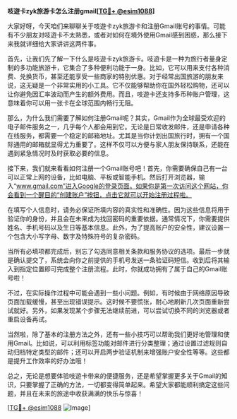 **吱遊卡zyk旅游卡怎么注册gmail[[TG💪+ @esim1088](https://t.me/s/esim1088)]**

大家好呀，今天咱们来聊聊关于吱遊卡zyk旅游卡和注册Gmail账号的事情。可能有不少朋友对吱遊卡不太熟悉，或者对如何在境外使用Gmail感到困惑，那么接下来我就详细给大家讲讲这两件事。

首先，让我们先了解一下什么是吱遊卡zyk旅游卡。吱遊卡是一种为旅行者量身定制的多功能旅游卡，它集合了多种便利功能于一身。比如，它可以用来支付各种消费、兑换货币，甚至还能享受一些商家的特别优惠。对于经常出国旅游的朋友来说，这无疑是一个非常实用的小工具。它不仅能够帮助你在国外轻松购物，还可以让你避免因汇率波动而产生的额外费用。而且，吱遊卡还支持多币种账户管理，这意味着你可以用一张卡在全球范围内畅行无阻。

那么，为什么我们需要了解如何注册Gmail呢？其实，Gmail作为全球最受欢迎的电子邮件服务之一，几乎每个人都会用到它。无论是日常收发邮件，还是申请各种在线服务，都需要一个稳定的邮箱地址。尤其是当你计划出国旅行时，拥有一个国际通用的邮箱就显得尤为重要了。这样不仅可以方便与家人朋友保持联系，还能在遇到紧急情况时及时获取必要的信息。

接下来，我们就来看看如何注册一个Gmail账号吧！首先，你需要确保自己有一台可以正常上网的设备，比如电脑、平板或智能手机。然后打开浏览器，输入“www.gmail.com”进入Google的登录页面。如果你是第一次访问这个网站，你会看到一个醒目的“创建账户”按钮，点击它就可以开始注册过程啦。

在填写个人信息时，请务必保证所填内容的真实性和准确性。因为这些信息将用于验证你的身份，并且会在未来成为找回密码的重要依据。通常情况下，你需要提供姓名、手机号码以及生日等基本信息。此外，为了提高账户的安全性，建议设置一个包含大小写字母、数字及特殊符号的复杂密码。

当所有必填项都完成后，别忘了勾选同意相关条款和服务协议的选项。最后一步就是确认提交了，系统会向你之前提供的手机号发送一条验证码短信。收到后将其输入到指定位置即可完成整个注册流程。此时，你就成功拥有了属于自己的Gmail账号啦！

不过，在实际操作过程中可能会遇到一些小问题。例如，有时候由于网络原因导致页面加载缓慢，甚至出现错误提示。这时候不要慌张，耐心地刷新几次页面重新尝试就好。另外，如果发现某个步骤无法继续前进，可以尝试切换不同的浏览器或者重启设备再试。

当然啦，除了基本的注册方法之外，还有一些小技巧可以帮助我们更好地管理和使用Gmail。比如说，可以利用标签功能对邮件进行分类整理；通过设置过滤规则自动归档特定类型的邮件；还可以开启两步验证机制来增强账户安全性等等。这些都是提升工作效率的好办法哦！

总之，无论是想要体验吱遊卡带来的便捷服务，还是希望掌握更多关于Gmail的知识，只要掌握了正确的方法，一切都变得简单起来。希望大家都能顺利搞定这些问题，并且在未来的旅途中收获满满的快乐与惊喜！

[[TG💪+ @esim1088](https://t.me/s/esim1088) ![Image](https://i.postimg.cc/4NQfJmqS/Snipaste-2025-05-13-00-14-12.png)]